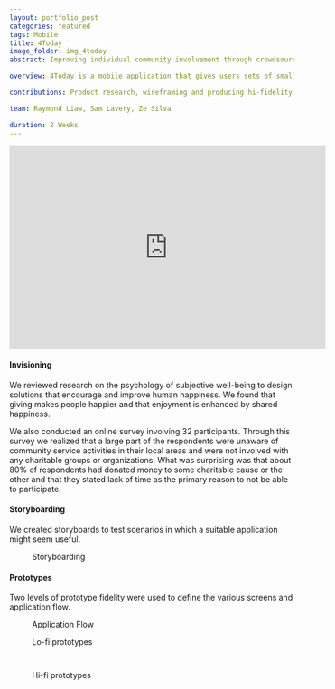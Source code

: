 ```yaml
---
layout: portfolio_post
categories: featured
tags: Mobile
title: 4Today
image_folder: img_4today
abstract: Improving individual community involvement through crowdsourced local community tasks.

overview: 4Today is a mobile application that gives users sets of small, charitable and random tasks each day to improve personal well-being and would also aid the community.

contributions: Product research, wireframing and producing hi-fidelity prototype in Photoshop. Also contributed to video editing in Premiere.

team: Raymond Liaw, Sam Lavery, Ze Silva

duration: 2 Weeks
---
```


<p style="text-align:center">
<iframe width="560" height="360" src="http://www.youtube.com/embed/iFVl4vuCiiE" frameborder="0"> </iframe>
</p>

<h4>Invisioning</h4>

We reviewed research on the psychology of subjective well-being to design solutions that encourage and improve human happiness. We found that giving makes people happier and that enjoyment is enhanced by shared happiness.

We also conducted an online survey involving 32 participants. Through this survey we realized that a large part of the respondents were unaware of community service activities in their local areas and were not involved with any charitable groups or organizations. What was surprising was that about 80% of respondents had donated money to some charitable cause or the other and that they stated lack of time as the primary reason to not be able to participate.

<h4>Storyboarding</h4>

We created storyboards to test scenarios in which a suitable application might seem useful.

<figure class="post-image">
	<img lazysrc="/img/img_4today/storyboard_1.png">
	<figcaption>Storyboarding</figcaption>
</figure>

<h4>Prototypes</h4>

Two levels of prototype fidelity were used to define the various screens and application flow.

<figure class="post-image">
	<img lazysrc="/img/img_4today/flow.png">
	<figcaption>Application Flow</figcaption>
</figure>

<figure class="post-image">
	<img lazysrc="/img/img_4today/p1.png">
	<figcaption>Lo-fi prototypes</figcaption>
</figure>

<figure class="post-image">
	<img lazysrc="/img/img_4today/p2.png">
</figure>

<figure class="post-image">
	<img lazysrc="/img/img_4today/p3.png">
</figure>

<figure class="post-image">
	<img lazysrc="/img/img_4today/p4.png">
	<figcaption>Hi-fi prototypes</figcaption>
</figure>